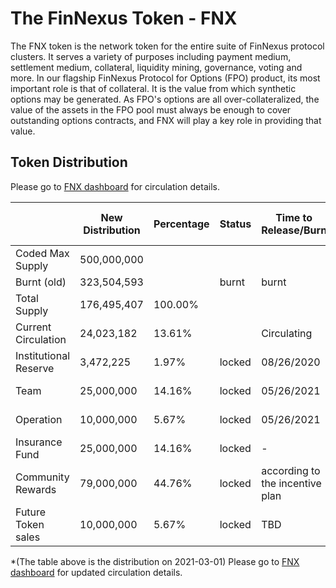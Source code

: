 # The FinNexus Token - FNX

The FNX token is the network token for the entire suite of FinNexus protocol clusters. It serves a variety of purposes including payment medium, settlement medium, collateral, liquidity mining, governance, voting and more. In our flagship FinNexus Protocol for Options (FPO) product, its most important role is that of collateral. It is the value from which synthetic options may be generated. As FPO's options are all over-collateralized, the value of the assets in the FPO pool must always be enough to cover outstanding options contracts, and FNX will play a key role in providing that value. 

## Token Distribution

Please go to [FNX dashboard](https://www.finnexus.io/dashboard) for circulation details.

||New Distribution|Percentage|Status|Time to Release/Burn|Duration of Release|
|---|---|---|---|---|---|
|Coded Max Supply| 500,000,000 |||||
|Burnt (old)|323,504,593||burnt|burnt|NA|
|Total Supply| 176,495,407 |100.00%||||
|Current Circulation|24,023,182|13.61%||Circulating|-|
|Institutional Reserve|3,472,225|1.97%|locked|08/26/2020|12 months|
|Team|25,000,000|14.16%|locked|05/26/2021|30 months|
|Operation|10,000,000|5.67%|locked|05/26/2021|60 months|
|Insurance Fund|25,000,000|14.16%|locked|-|-|
|Community Rewards|79,000,000|44.76%|locked|according to the incentive plan|-|
|Future Token sales|10,000,000|5.67%|locked|TBD|-|-                        | -                                         |

*(The table above is the distribution on 2021-03-01) Please go to [FNX dashboard](https://www.finnexus.io/dashboard) for updated circulation details.

